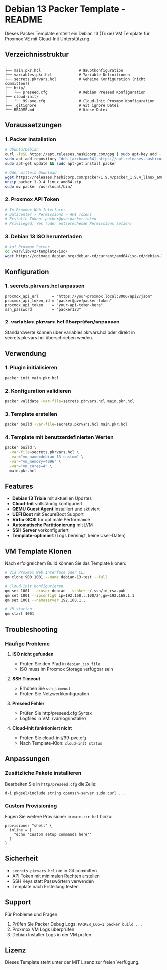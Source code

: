 # Debian 13 Packer Template - README

Dieses Packer Template erstellt ein Debian 13 (Trixie) VM Template für Proxmox VE mit Cloud-Init Unterstützung.

## Verzeichnisstruktur

```
.
├── main.pkr.hcl                 # Hauptkonfiguration
├── variables.pkr.hcl            # Variable Definitionen  
├── secrets.pkrvars.hcl          # Geheime Konfiguration (nicht committen!)
├── http/
│   └── preseed.cfg              # Debian Preseed Konfiguration
├── cloud-init/
│   └── 99-pve.cfg               # Cloud-Init Proxmox Konfiguration
├── .gitignore                   # Git ignore Datei
└── README.md                    # Diese Datei
```

## Voraussetzungen

### 1. Packer Installation
```bash
# Ubuntu/Debian
curl -fsSL https://apt.releases.hashicorp.com/gpg | sudo apt-key add -
sudo apt-add-repository "deb [arch=amd64] https://apt.releases.hashicorp.com $(lsb_release -cs) main"
sudo apt-get update && sudo apt-get install packer

# Oder mittels Download
wget https://releases.hashicorp.com/packer/1.9.4/packer_1.9.4_linux_amd64.zip
unzip packer_1.9.4_linux_amd64.zip
sudo mv packer /usr/local/bin/
```

### 2. Proxmox API Token
```bash
# In Proxmox Web Interface:
# Datacenter > Permissions > API Tokens
# Erstelle Token: packer@pve!packer-token
# Privileged: Yes (oder entsprechende Permissions setzen)
```

### 3. Debian 13 ISO herunterladen
```bash
# Auf Proxmox Server
cd /var/lib/vz/template/iso/
wget https://cdimage.debian.org/debian-cd/current/amd64/iso-cd/debian-13.1.0-amd64-netinst.iso
```

## Konfiguration

### 1. secrets.pkrvars.hcl anpassen
```hcl
proxmox_api_url      = "https://your-proxmox.local:8006/api2/json"
proxmox_api_token_id = "packer@pve!packer-token"  
proxmox_api_token    = "your-api-token-here"
ssh_password         = "packer123"
```

### 2. variables.pkrvars.hcl überprüfen/anpassen
Standardwerte können über variables.pkrvars.hcl oder direkt in secrets.pkrvars.hcl überschrieben werden.

## Verwendung

### 1. Plugin initialisieren
```bash
packer init main.pkr.hcl
```

### 2. Konfiguration validieren  
```bash
packer validate -var-file=secrets.pkrvars.hcl main.pkr.hcl
```

### 3. Template erstellen
```bash
packer build -var-file=secrets.pkrvars.hcl main.pkr.hcl
```

### 4. Template mit benutzerdefinierten Werten
```bash
packer build \
  -var-file=secrets.pkrvars.hcl \
  -var="vm_name=debian-13-custom" \
  -var="vm_memory=4096" \
  -var="vm_cores=4" \
  main.pkr.hcl
```

## Features

- **Debian 13 Trixie** mit aktuellen Updates
- **Cloud-Init** vollständig konfiguriert
- **QEMU Guest Agent** installiert und aktiviert
- **UEFI Boot** mit SecureBoot Support
- **Virtio-SCSI** für optimale Performance
- **Automatische Partitionierung** mit LVM
- **SSH Server** vorkonfiguriert
- **Template-optimiert** (Logs bereinigt, keine User-Daten)

## VM Template Klonen

Nach erfolgreichem Build können Sie das Template klonen:

```bash
# Via Proxmox Web Interface oder CLI
qm clone 900 1001 --name debian-13-test --full

# Cloud-Init konfigurieren
qm set 1001 --ciuser debian --sshkey ~/.ssh/id_rsa.pub
qm set 1001 --ipconfig0 ip=192.168.1.100/24,gw=192.168.1.1
qm set 1001 --nameserver 192.168.1.1

# VM starten
qm start 1001
```

## Troubleshooting

### Häufige Probleme

1. **ISO nicht gefunden**
   - Prüfen Sie den Pfad in `debian_iso_file`
   - ISO muss im Proxmox Storage verfügbar sein

2. **SSH Timeout**
   - Erhöhen Sie `ssh_timeout`
   - Prüfen Sie Netzwerkkonfiguration

3. **Preseed Fehler**
   - Prüfen Sie http/preseed.cfg Syntax
   - Logfiles in VM: /var/log/installer/

4. **Cloud-Init funktioniert nicht**
   - Prüfen Sie cloud-init/99-pve.cfg
   - Nach Template-Klon: `cloud-init status`

## Anpassungen

### Zusätzliche Pakete installieren
Bearbeiten Sie in `http/preseed.cfg` die Zeile:
```
d-i pkgsel/include string openssh-server sudo curl ...
```

### Custom Provisioning
Fügen Sie weitere Provisioner in `main.pkr.hcl` hinzu:
```hcl
provisioner "shell" {
  inline = [
    "echo 'Custom setup commands here'"
  ]
}
```

## Sicherheit

- `secrets.pkrvars.hcl` nie in Git committen
- API Token mit minimalen Rechten erstellen
- SSH Keys statt Passwörtern verwenden
- Template nach Erstellung testen

## Support

Für Probleme und Fragen:
1. Prüfen Sie Packer Debug Logs: `PACKER_LOG=1 packer build ...`  
2. Proxmox VM Logs überprüfen
3. Debian Installer Logs in der VM prüfen

## Lizenz

Dieses Template steht unter der MIT Lizenz zur freien Verfügung.